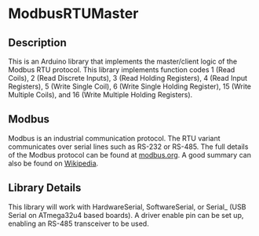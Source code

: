 # ModbusRTUMaster
## Description  
This is an Arduino library that implements the master/client logic of the Modbus RTU protocol. This library implements function codes 1 (Read Coils), 2 (Read Discrete Inputs), 3 (Read Holding Registers), 4 (Read Input Registers), 5 (Write Single Coil), 6 (Write Single Holding Register), 15 (Write Multiple Coils), and 16 (Write Multiple Holding Registers).  
## Modbus  
Modbus is an industrial communication protocol. The RTU variant communicates over serial lines such as RS-232 or RS-485. The full details of the Modbus protocol can be found at [modbus.org](https://modbus.org). A good summary can also be found on [Wikipedia](https://en.wikipedia.org/wiki/Modbus).  
## Library Details  
This library will work with HardwareSerial, SoftwareSerial, or Serial_ (USB Serial on ATmega32u4 based boards). A driver enable pin can be set up, enabling an RS-485 transceiver to be used.
